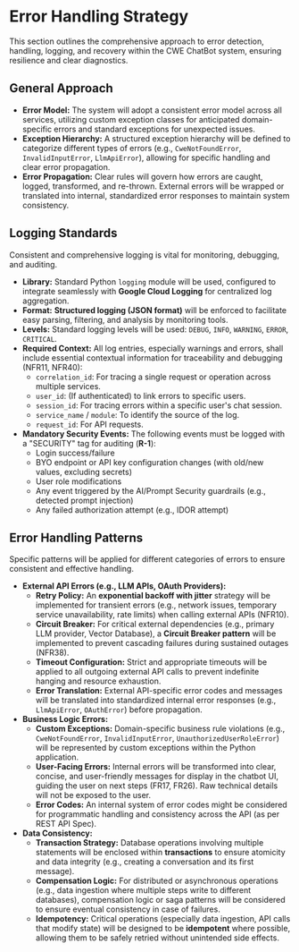 # Error Handling Strategy

This section outlines the comprehensive approach to error detection, handling, logging, and recovery within the CWE ChatBot system, ensuring resilience and clear diagnostics.

## General Approach

  * **Error Model:** The system will adopt a consistent error model across all services, utilizing custom exception classes for anticipated domain-specific errors and standard exceptions for unexpected issues.
  * **Exception Hierarchy:** A structured exception hierarchy will be defined to categorize different types of errors (e.g., `CweNotFoundError`, `InvalidInputError`, `LlmApiError`), allowing for specific handling and clear error propagation.
  * **Error Propagation:** Clear rules will govern how errors are caught, logged, transformed, and re-thrown. External errors will be wrapped or translated into internal, standardized error responses to maintain system consistency.

## Logging Standards

Consistent and comprehensive logging is vital for monitoring, debugging, and auditing.

  * **Library:** Standard Python `logging` module will be used, configured to integrate seamlessly with **Google Cloud Logging** for centralized log aggregation.
  * **Format:** **Structured logging (JSON format)** will be enforced to facilitate easy parsing, filtering, and analysis by monitoring tools.
  * **Levels:** Standard logging levels will be used: `DEBUG`, `INFO`, `WARNING`, `ERROR`, `CRITICAL`.
  * **Required Context:** All log entries, especially warnings and errors, shall include essential contextual information for traceability and debugging (NFR11, NFR40):
      * `correlation_id`: For tracing a single request or operation across multiple services.
      * `user_id`: (If authenticated) to link errors to specific users.
      * `session_id`: For tracing errors within a specific user's chat session.
      * `service_name` / `module`: To identify the source of the log.
      * `request_id`: For API requests.
  * **Mandatory Security Events:** The following events must be logged with a "SECURITY" tag for auditing (**R-1**):  
    * Login success/failure  
    * BYO endpoint or API key configuration changes (with old/new values, excluding secrets)  
    * User role modifications  
    * Any event triggered by the AI/Prompt Security guardrails (e.g., detected prompt injection)  
    * Any failed authorization attempt (e.g., IDOR attempt)

## Error Handling Patterns

Specific patterns will be applied for different categories of errors to ensure consistent and effective handling.

  * **External API Errors (e.g., LLM APIs, OAuth Providers):**
      * **Retry Policy:** An **exponential backoff with jitter** strategy will be implemented for transient errors (e.g., network issues, temporary service unavailability, rate limits) when calling external APIs (NFR10).
      * **Circuit Breaker:** For critical external dependencies (e.g., primary LLM provider, Vector Database), a **Circuit Breaker pattern** will be implemented to prevent cascading failures during sustained outages (NFR38).
      * **Timeout Configuration:** Strict and appropriate timeouts will be applied to all outgoing external API calls to prevent indefinite hanging and resource exhaustion.
      * **Error Translation:** External API-specific error codes and messages will be translated into standardized internal error responses (e.g., `LlmApiError`, `OAuthError`) before propagation.
  * **Business Logic Errors:**
      * **Custom Exceptions:** Domain-specific business rule violations (e.g., `CweNotFoundError`, `InvalidInputError`, `UnauthorizedUserRoleError`) will be represented by custom exceptions within the Python application.
      * **User-Facing Errors:** Internal errors will be transformed into clear, concise, and user-friendly messages for display in the chatbot UI, guiding the user on next steps (FR17, FR26). Raw technical details will not be exposed to the user.
      * **Error Codes:** An internal system of error codes might be considered for programmatic handling and consistency across the API (as per REST API Spec).
  * **Data Consistency:**
      * **Transaction Strategy:** Database operations involving multiple statements will be enclosed within **transactions** to ensure atomicity and data integrity (e.g., creating a conversation and its first message).
      * **Compensation Logic:** For distributed or asynchronous operations (e.g., data ingestion where multiple steps write to different databases), compensation logic or saga patterns will be considered to ensure eventual consistency in case of failures.
      * **Idempotency:** Critical operations (especially data ingestion, API calls that modify state) will be designed to be **idempotent** where possible, allowing them to be safely retried without unintended side effects.
